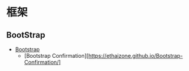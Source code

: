 # 框架

## BootStrap

* [Bootstrap][bootstrap]
    - [Bootstrap Confirmation][https://ethaizone.github.io/Bootstrap-Confirmation/]


[bootstrap]: http://getbootstrap.com/
[bootstrap-confirmation]: https://ethaizone.github.io/Bootstrap-Confirmation/
